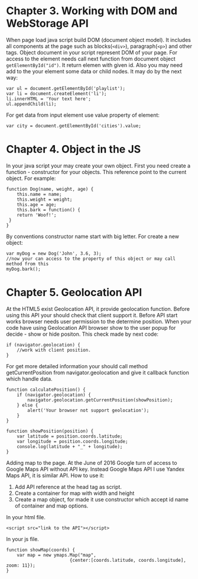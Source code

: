 # Chapter 3. Working with DOM and WebStorage API
When page load java script build DOM (document object model). It includes all components at the page such as blocks(```<div>```), paragraph(```<p>```) and other tags.
Object document in your script represent DOM of your page. For access to the element needs call next function from document object ```getElementById("id")```. It return elemen with given id. Also you may need add to the your element some data or child nodes. It may do by the next way:
```
var ul = document.getElementById('playlist');
var li = document.createElement('li');
li.innerHTML = 'Your text here';
ul.appendChild(li);
```
For get data from input element use value property of element:
```
var city = document.getElementById('cities').value;
```

# Chapter 4. Object in the JS
In your java script your may create your own object. First you need create a function - constructor for your objects. This reference point to the current object. For example:
```
function Dog(name, weight, age) {
	this.name = name;
 	this.weight = weight;
 	this.age = age;
	this.bark = function() {
 	return 'Woof!';
 }
}
```
By conventions constructor name start with big letter. For create a new object:
```
var myDog = new Dog('John', 3.6, 3);
//now your can access to the property of this object or may call method from this
myDog.bark();
```
# Chapter 5. Geolocation API
At the HTML5 exist Geolocation API, it provide geolocation function. Before using this API your should check that client support it. Before API start works browser needs user permission to the determine position. When your code have using Geolocation API browser show to the user popup for decide - show or hide positon. This check made by next code:
```
if (navigator.geolocation) {
	//work with client position.
}
```
For get more detailed information your should call method getCurrentPosition from navigator.geolocation and give it callback function which handle data.
```
function calculatePosition() {
	if (navigator.geolocation) {
    	navigator.geolocation.getCurrentPosition(showPosition);
    } else {
    	alert('Your browser not support geolocation');
    }
}

function showPosition(position) {
	var latitude = position.coords.latitude;
    var longitude = position.coords.longitude;
    console.log(latitude + "_" + longitude);
}
```

Adding map to the page. At the June of 2016 Google turn of access to Google Maps API without API key. Instead Google Maps API I use Yandex Maps API, it is similar API.
How to use it:
1. Add API reference at the head tag as script.
2. Create a container for map with width and height
3. Create a map object, for made it use constructor which accept id name of container and map options.

In your html file.
```
<script src="link to the API"></script>
```

In your js file.
```
function showMap(coords) {
	var map = new ymaps.Map("map",
    					{center:[coords.latitude, coords.longitude], zoom: 11});
}
```